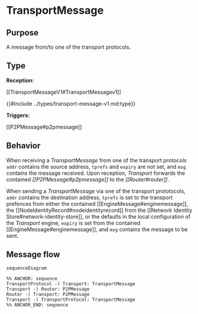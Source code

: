 # TransportMessage

## Purpose

<!-- ANCHOR: purpose -->
A message from/to one of the transport protocols.
<!-- ANCHOR_END: purpose -->

## Type

<!-- ANCHOR: type -->
**Reception:**

[[TransportMessageV1#TransportMessagev1]]

{{#include ../types/transport-message-v1.md:type}}

**Triggers:**

[[P2PMessage#p2pmessage]]
<!-- ANCHOR_END: type -->

## Behavior

<!-- ANCHOR: behavior -->
When receiving a *TransportMessage* from one of the transport protocols
`addr` contains the source address,
`tprefs` and `expiry` are not set,
and `msg` contains the message received.
Upon reception, *Transport* forwards the contained *[[P2PMessage#p2pmessage]]* to the *[[Router#router]]*.

When sending a *TransportMessage* via one of the transport prototocols,
`addr` contains the destination address,
`tprefs` is set to the transport prefences from either the contained [[EngineMessage#enginemessage]],
the [[NodeIdentityRecord#nodeidentityrecord]] from the [[Network Identity Store#network-identity-store]],
or the defaults in the local configuration of the *Transport* engine,
`expiry` is set from the contained [[EngineMessage#enginemessage]],
and `msg` contains the message to be sent.
<!-- ANCHOR_END: behavior -->

## Message flow

<!-- ANCHOR: messages -->
```mermaid
sequenceDiagram

%% ANCHOR: sequence
TransportProtocol -) Transport: TransportMessage
Transport -) Router: P2PMessage
Router -) Transport: P2PMessage
Transport -) TransportProtocol: TransportMessage
%% ANCHOR_END: sequence
```
<!-- ANCHOR_END: messages -->

</div>
